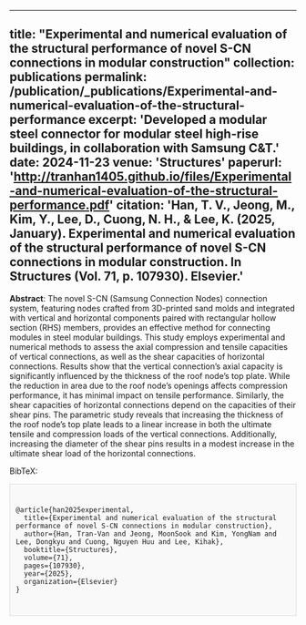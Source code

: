 
---
title: "Experimental and numerical evaluation of the structural performance of novel S-CN connections in modular construction"
collection: publications
permalink: /publication/_publications/Experimental-and-numerical-evaluation-of-the-structural-performance
excerpt: 'Developed a modular steel connector for modular steel high-rise buildings, in collaboration with Samsung C&T.'
date: 2024-11-23
venue: 'Structures'
paperurl: 'http://tranhan1405.github.io/files/Experimental-and-numerical-evaluation-of-the-structural-performance.pdf'
citation: 'Han, T. V., Jeong, M., Kim, Y., Lee, D., Cuong, N. H., & Lee, K. (2025, January). Experimental and numerical evaluation of the structural performance of novel S-CN connections in modular construction. In Structures (Vol. 71, p. 107930). Elsevier.'
---
**Abstract**: The novel S-CN (Samsung Connection Nodes) connection system, featuring nodes crafted from 3D-printed sand molds and integrated with vertical and horizontal components paired with rectangular hollow section (RHS) members, provides an effective method for connecting modules in steel modular buildings. This study employs experimental and numerical methods to assess the axial compression and tensile capacities of vertical connections, as well as the shear capacities of horizontal connections. Results show that the vertical connection’s axial capacity is significantly influenced by the thickness of the roof node’s top plate. While the reduction in area due to the roof node’s openings affects compression performance, it has minimal impact on tensile performance. Similarly, the shear capacities of horizontal connections depend on the capacities of their shear pins. The parametric study reveals that increasing the thickness of the roof node’s top plate leads to a linear increase in both the ultimate tensile and compression loads of the vertical connections. Additionally,
increasing the diameter of the shear pins results in a modest increase in the ultimate shear load of the horizontal connections.

BibTeX: 
  <div style="border: 1px solid #ddd; padding: 10px; background-color: #f9f9f9;">
  <pre><code>
@article{han2025experimental,
  title={Experimental and numerical evaluation of the structural performance of novel S-CN connections in modular construction},
  author={Han, Tran-Van and Jeong, MoonSook and Kim, YongNam and Lee, Dongkyu and Cuong, Nguyen Huu and Lee, Kihak},
  booktitle={Structures},
  volume={71},
  pages={107930},
  year={2025},
  organization={Elsevier}
}
  </code></pre>
  </div>



